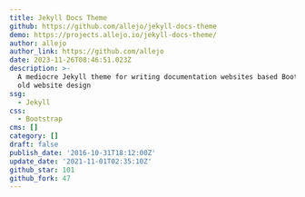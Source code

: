 ```yaml
---
title: Jekyll Docs Theme
github: https://github.com/allejo/jekyll-docs-theme
demo: https://projects.allejo.io/jekyll-docs-theme/
author: allejo
author_link: https://github.com/allejo
date: 2023-11-26T08:46:51.023Z
description: >-
  A mediocre Jekyll theme for writing documentation websites based Bootstrap's
  old website design
ssg:
  - Jekyll
css:
  - Bootstrap
cms: []
category: []
draft: false
publish_date: '2016-10-31T18:12:00Z'
update_date: '2021-11-01T02:35:10Z'
github_star: 101
github_fork: 47
---
```

